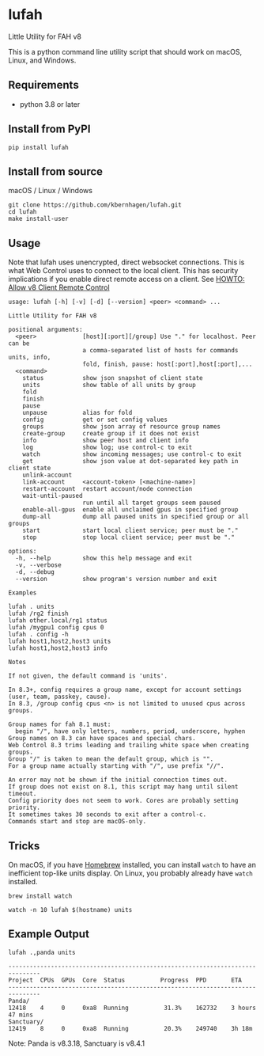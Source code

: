 # lufah

Little Utility for FAH v8

This is a python command line utility script that should
work on macOS, Linux, and Windows.


## Requirements

- python 3.8 or later


## Install from PyPI

```
pip install lufah
```

## Install from source

macOS / Linux / Windows
```
git clone https://github.com/kbernhagen/lufah.git
cd lufah
make install-user
```

## Usage

Note that lufah uses unencrypted, direct websocket connections.
This is what Web Control uses to connect to the local client.
This has security implications if you enable direct remote access on a client.
See [HOWTO: Allow v8 Client Remote Control](https://foldingforum.org/viewtopic.php?t=39050)

```
usage: lufah [-h] [-v] [-d] [--version] <peer> <command> ...

Little Utility for FAH v8

positional arguments:
  <peer>             [host][:port][/group] Use "." for localhost. Peer can be
                     a comma-separated list of hosts for commands units, info,
                     fold, finish, pause: host[:port],host[:port],...
  <command>
    status           show json snapshot of client state
    units            show table of all units by group
    fold
    finish
    pause
    unpause          alias for fold
    config           get or set config values
    groups           show json array of resource group names
    create-group     create group if it does not exist
    info             show peer host and client info
    log              show log; use control-c to exit
    watch            show incoming messages; use control-c to exit
    get              show json value at dot-separated key path in client state
    unlink-account
    link-account     <account-token> [<machine-name>]
    restart-account  restart account/node connection
    wait-until-paused
                     run until all target groups seem paused
    enable-all-gpus  enable all unclaimed gpus in specified group
    dump-all         dump all paused units in specified group or all groups
    start            start local client service; peer must be "."
    stop             stop local client service; peer must be "."

options:
  -h, --help         show this help message and exit
  -v, --verbose
  -d, --debug
  --version          show program's version number and exit

Examples

lufah . units
lufah /rg2 finish
lufah other.local/rg1 status
lufah /mygpu1 config cpus 0
lufah . config -h
lufah host1,host2,host3 units
lufah host1,host2,host3 info

Notes

If not given, the default command is 'units'.

In 8.3+, config requires a group name, except for account settings
(user, team, passkey, cause).
In 8.3, /group config cpus <n> is not limited to unused cpus across groups.

Group names for fah 8.1 must:
  begin "/", have only letters, numbers, period, underscore, hyphen
Group names on 8.3 can have spaces and special chars.
Web Control 8.3 trims leading and trailing white space when creating groups.
Group "/" is taken to mean the default group, which is "".
For a group name actually starting with "/", use prefix "//".

An error may not be shown if the initial connection times out.
If group does not exist on 8.1, this script may hang until silent timeout.
Config priority does not seem to work. Cores are probably setting priority.
It sometimes takes 30 seconds to exit after a control-c.
Commands start and stop are macOS-only.
```

## Tricks

On macOS, if you have [Homebrew](https://brew.sh/) installed,
you can install `watch` to have an inefficient top-like units display.
On Linux, you probably already have `watch` installed.

```
brew install watch

watch -n 10 lufah $(hostname) units
```

## Example Output

```
lufah .,panda units
```
```
-------------------------------------------------------------------------------
Project  CPUs  GPUs  Core  Status          Progress  PPD       ETA
-------------------------------------------------------------------------------
Panda/
12418    4     0     0xa8  Running          31.3%    162732    3 hours 47 mins
Sanctuary/
12419    8     0     0xa8  Running          20.3%    249740    3h 18m
```

Note: Panda is v8.3.18, Sanctuary is v8.4.1
